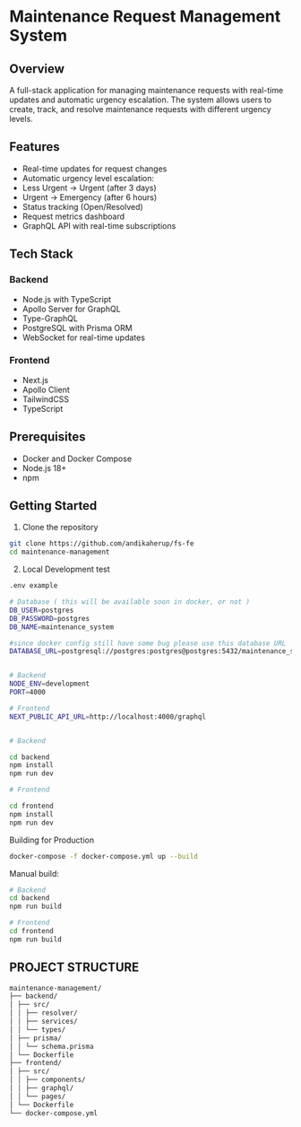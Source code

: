 # Maintenance Request Management System

## Overview

A full-stack application for managing maintenance requests with real-time updates and automatic urgency escalation. The system allows users to create, track, and resolve maintenance requests with different urgency levels.

## Features

- Real-time updates for request changes
- Automatic urgency level escalation:
- Less Urgent → Urgent (after 3 days)
- Urgent → Emergency (after 6 hours)
- Status tracking (Open/Resolved)
- Request metrics dashboard
- GraphQL API with real-time subscriptions

## Tech Stack

### Backend

- Node.js with TypeScript
- Apollo Server for GraphQL
- Type-GraphQL
- PostgreSQL with Prisma ORM
- WebSocket for real-time updates

### Frontend

- Next.js
- Apollo Client
- TailwindCSS
- TypeScript

## Prerequisites

- Docker and Docker Compose
- Node.js 18+
- npm

## Getting Started

1. Clone the repository

```bash
git clone https://github.com/andikaherup/fs-fe
cd maintenance-management
```

2. Local Development test

```bash
.env example

# Database ( this will be available soon in docker, or not )
DB_USER=postgres
DB_PASSWORD=postgres
DB_NAME=maintenance_system

#since docker config still have some bug please use this database URL
DATABASE_URL=postgresql://postgres:postgres@postgres:5432/maintenance_system


# Backend
NODE_ENV=development
PORT=4000

# Frontend
NEXT_PUBLIC_API_URL=http://localhost:4000/graphql


# Backend

cd backend
npm install
npm run dev

# Frontend

cd frontend
npm install
npm run dev

```

Building for Production

```bash
docker-compose -f docker-compose.yml up --build
```

Manual build:

```bash
# Backend
cd backend
npm run build

# Frontend
cd frontend
npm run build

```

## PROJECT STRUCTURE

```bash
maintenance-management/
├── backend/
│ ├── src/
│ │ ├── resolver/
│ │ ├── services/
│ │ └── types/
│ ├── prisma/
│ │ └── schema.prisma
│ └── Dockerfile
├── frontend/
│ ├── src/
│ │ ├── components/
│ │ ├── graphql/
│ │ └── pages/
│ └── Dockerfile
└── docker-compose.yml
```
